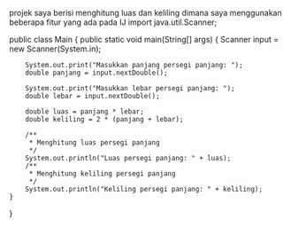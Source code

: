 projek saya berisi menghitung luas dan keliling dimana saya menggunakan beberapa fitur yang ada pada IJ
import java.util.Scanner;


public class Main {
    public static void main(String[] args) {
        Scanner input = new Scanner(System.in);

        System.out.print("Masukkan panjang persegi panjang: ");
        double panjang = input.nextDouble();

        System.out.print("Masukkan lebar persegi panjang: ");
        double lebar = input.nextDouble();

        double luas = panjang * lebar;
        double keliling = 2 * (panjang + lebar);

        /**
         * Menghitung luas persegi panjang
         */
        System.out.println("Luas persegi panjang: " + luas);
        /**
         * Menghitung keliling persegi panjang
         */
        System.out.println("Keliling persegi panjang: " + keliling);
    }
}
